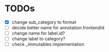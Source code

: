 # TODOs

- [x] change sub_category to format
- [ ] decide better name for annotation.frontendId
- [ ] change name for label.id?
- [ ] change label to category?
- [ ] check _immutables implementation
